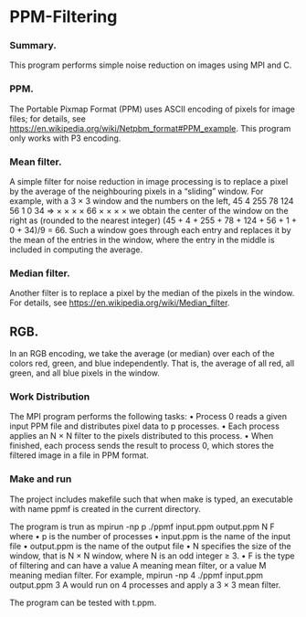 # PPM-Filtering

### Summary. 
This program performs simple noise reduction on images using MPI and C.

### PPM. 
The Portable Pixmap Format (PPM) uses ASCII encoding of pixels for image files; for
details, see https://en.wikipedia.org/wiki/Netpbm_format#PPM_example. This program only works with P3 encoding.
### Mean filter. 
A simple filter for noise reduction in image processing is to replace a pixel by
the average of the neighbouring pixels in a “sliding” window. For example, with a 3 × 3 window
and the numbers on the left,
45 4 255
78 124 56
1 0 34
⇒
× × ×
× 66 ×
× × ×
we obtain the center of the window on the right as (rounded to the nearest integer)
(45 + 4 + 255 + 78 + 124 + 56 + 1 + 0 + 34)/9 = 66.
Such a window goes through each entry and replaces it by the mean of the entries in the window,
where the entry in the middle is included in computing the average.
### Median filter. 
Another filter is to replace a pixel by the median of the pixels in the window.
For details, see https://en.wikipedia.org/wiki/Median_filter.
## RGB. 
In an RGB encoding, we take the average (or median) over each of the colors red,
green, and blue independently. That is, the average of all red, all green, and all blue pixels in the
window.

### Work Distribution
The MPI program performs the following tasks:
• Process 0 reads a given input PPM file and distributes pixel data to p processes.
• Each process applies an N × N filter to the pixels distributed to this process.
• When finished, each process sends the result to process 0, which stores the filtered image in
a file in PPM format.

### Make and run

The project includes makefile such that when make is typed, an executable with name ppmf is
created in the current directory.

The program is trun as
mpirun -np p ./ppmf input.ppm output.ppm N F
where
• p is the number of processes
• input.ppm is the name of the input file
• output.ppm is the name of the output file
• N specifies the size of the window, that is N × N window, where N is an odd integer ≥ 3.
• F is the type of filtering and can have a value A meaning mean filter, or a value M meaning
median filter.
For example,
mpirun -np 4 ./ppmf input.ppm output.ppm 3 A
would run on 4 processes and apply a 3 × 3 mean filter.

The program can be tested with t.ppm.
